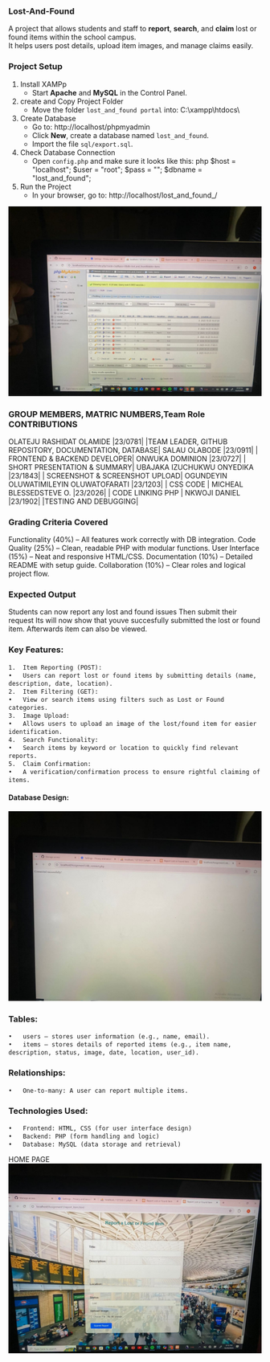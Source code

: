 ### Lost-And-Found
A project that allows students and staff to **report**, **search**, and **claim** lost or found items within the school campus.  
It helps users post details, upload item images, and manage claims easily.

 ### Project Setup
1. Install XAMPp
   - Start **Apache** and **MySQL** in the Control Panel.
2. create and Copy Project Folder
   - Move the folder `lost_and_found portal` into:
     C:\xampp\htdocs\
3. Create Database
   - Go to: http://localhost/phpmyadmin  
   - Click **New**, create a database named `lost_and_found`.  
   - Import the file `sql/export.sql`.
4. Check Database Connection
   - Open `config.php` and make sure it looks like this: php
     $host = "localhost";
     $user = "root";
     $pass = "";
     $dbname = "lost_and_found";
5. Run the Project
   - In your browser, go to:
     http://localhost/lost_and_found_/
     
![Home page](Images/IMG-20251026-WA0384.jpg)

### GROUP MEMBERS, MATRIC NUMBERS,Team Role CONTRIBUTIONS
OLATEJU RASHIDAT OLAMIDE |23/0781| |TEAM LEADER, GITHUB REPOSITORY, DOCUMENTATION, DATABASE|
SALAU OLABODE |23/0911| | FRONTEND & BACKEND DEVELOPER|
ONWUKA DOMINION |23/0727| | SHORT PRESENTATION & SUMMARY| 
UBAJAKA IZUCHUKWU ONYEDIKA |23/1843| | SCREENSHOT & SCREENSHOT UPLOAD|
OGUNDEYIN OLUWATIMILEYIN OLUWATOFARATI |23/1203| | CSS CODE |
MICHEAL BLESSEDSTEVE O. |23/2026| | CODE LINKING PHP |
NKWOJI DANIEL |23/1902| |TESTING AND DEBUGGING|

### Grading Criteria Covered
Functionality (40%) – All features work correctly with DB integration.
Code Quality (25%) – Clean, readable PHP with modular functions.
User Interface (15%) – Neat and responsive HTML/CSS.
Documentation (10%) – Detailed README with setup guide.
Collaboration (10%) – Clear roles and logical project flow.

### Expected Output
Students can now report any lost and found issues
Then submit their request
Its will now show that youve succesfully submitted the lost or found item. 
Afterwards item can also be viewed.

### Key Features:
	1.	Item Reporting (POST):
	•	Users can report lost or found items by submitting details (name, description, date, location).
	2.	Item Filtering (GET):
	•	View or search items using filters such as Lost or Found categories.
	3.	Image Upload:
	•	Allows users to upload an image of the lost/found item for easier identification.
	4.	Search Functionality:
	•	Search items by keyword or location to quickly find relevant reports.
	5.	Claim Confirmation:
	•	A verification/confirmation process to ensure rightful claiming of items.
 
#### Database Design:
![Home page](Images/IMG-20251026-WA0380.jpg)
### Tables:
	•	users – stores user information (e.g., name, email).
	•	items – stores details of reported items (e.g., item name, description, status, image, date, location, user_id).

### Relationships:
	•	One-to-many: A user can report multiple items.

### Technologies Used:
	•	Frontend: HTML, CSS (for user interface design)
	•	Backend: PHP (form handling and logic)
	•	Database: MySQL (data storage and retrieval)
HOME PAGE
![Home page](Images/IMG-20251026-WA0376.jpg)

